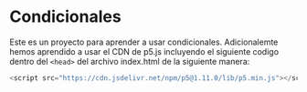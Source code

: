 # Condicionales

Este es un proyecto para aprender a usar condicionales.
Adicionalemte hemos aprendido a usar el CDN de p5.js incluyendo el siguiente codigo dentro del `<head>` del archivo index.html de la siguiente manera:

```js
<script src="https://cdn.jsdelivr.net/npm/p5@1.11.0/lib/p5.min.js"></script>
```
